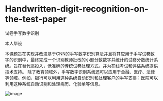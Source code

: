 # Handwritten-digit-recognition-on-the-test-paper
试卷手写数字识别

本人毕设

本课题旨在实现并改进基于CNN的手写数字识别算法并且将其应用于手写试卷数字的识别中，最终完成一个识别教师批改的小题分数数字并统计的试卷分数统计系统。旨在替代高投入，低准确的传统试卷处理方式。并为在线考试和评估系统提供技术支持。
除了教育领域外，手写数字识别系统还可以应用于金融、医疗、法律等领域。例如，银行可以利用这种系统自动识别和处理客户的手写支票；医院可以利用这种系统自动识别和处理病历、化验单等信息。

![image](https://github.com/suhang6/CNN-for-test-papers/assets/79246276/5a58f8de-3550-4467-82b2-3fc9895d0e83)
